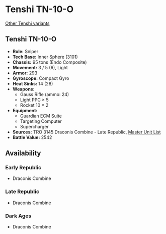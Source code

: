 # Tenshi TN-10-O

[Other Tenshi variants](../tenshi.md)

## Tenshi TN-10-O
- **Role:** Sniper
- **Tech Base:** Inner Sphere (3101)
- **Chassis:** 95 tons (Endo Composite)
- **Movement:** 3 / 5 (6), Light
- **Armor:** 293
- **Gyroscope:** Compact Gyro
- **Heat Sinks:** 14 (28)
- **Weapons:**
  - Gauss Rifle (ammo: 24)
  - Light PPC × 5
  - Rocket 10 × 2
- **Equipment:**
  - Guardian ECM Suite
  - Targeting Computer
  - Supercharger
- **Sources:** TRO 3145 Draconis Combine - Late Republic, [Master Unit List](http://masterunitlist.info/Unit/Details/6421/tenshi-tn-10-o)
- **Battle Value:** 2542

## Availability

### Early Republic
- Draconis Combine

### Late Republic
- Draconis Combine

### Dark Ages
- Draconis Combine

